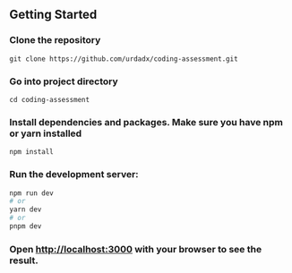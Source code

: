 
## Getting Started

### Clone the repository
```
git clone https://github.com/urdadx/coding-assessment.git
```

### Go into project directory
```
cd coding-assessment
```

### Install dependencies and packages. Make sure you have npm or yarn installed
```
npm install 
```


### Run the development server:

```bash
npm run dev
# or
yarn dev
# or
pnpm dev
```

### Open [http://localhost:3000](http://localhost:3000) with your browser to see the result.


